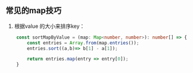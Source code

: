 ## 常见的map技巧

1. 根据value 的大小来排序key：
```ts
	const sortMapByValue = (map: Map<number, number>): number[] => {
        const entries = Array.from(map.entries());
        entries.sort((a,b)=> b[1] - a[1]);

        return entries.map(entry => entry[0]);
    }
```

